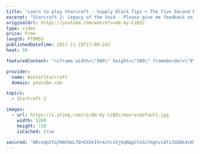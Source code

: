 ```yaml
---
title: "Learn to play Starcraft - Supply Block Tips + The Five Second Rule (Basic Guide & Tutorial)"
excerpt: "Starcraft 2: Legacy of the Void - Please give me feedback on this general video style/commentary, hopefully it helps you guys out!  Can very easily make more on different concepts if it is the right direction!  Sc2ReplayStats - http://www.sc2replaystats.com"
originalUrl: https://youtube.com/watch?v=Qm-6y-CzBZc
type: video
price: Free
length: PT9M5S
publishedDateTime: 2017-11-19T17:08:24Z
heat: 50

featuredContent: "<iframe width=\"800\" height=\"500\" frameborder=\"0\" src=\"https://www.youtube.com/embed/Qm-6y-CzBZc\" allow=\"accelerometer; autoplay; encrypted-media; gyroscope; picture-in-picture\" allowfullscreen></iframe>"

provider:
  name: WinterStarcraft
  domain: youtube.com

topics:
  - StarCraft 2

images:
  - url: https://i.ytimg.com/vi/Qm-6y-CzBZc/maxresdefault.jpg
    width: 1280
    height: 720
    isCached: true

secured: "0RcedpIfq7KNYbmLfQ+EXhkIV+4zYcnVj6qNqpCYxSz7mgtviAfxJSDAk4cHSy6ZyxYfvr48RMPYsHyxWVTzCBlmDl3rfPzVEiDrPmmetdE9T74uX7ZjGwSqFJL/Zw8x2XU7n4SYhrWXBK7JiQY+bbln+9K3UvMqVzEl31pfn+Kf+9Bp2wQtdqqQrJrQySQnnSi2MkgU5YXz+ZrT3/Y9P4AZ6DUZ36v6bb6KqWW209NfjuGbq5+hcO+Jr2kEqzlMqxvmSyQ+JQQt8N59Hto7+q9KzBloWHV9IUHyO9jg3KkZl+mj0HXzQKqdMfaKLUN8nIpN9Xk/2es4GQSPbq+/X3Z7mb1QIcXMkyLsOZRdxjJCXIiPK0LIyBJMzT/q7t9dO+gdkpZRGm+7nsnVVJ4z6dgfKDtsTU1k9tbmowBfpyw=;SAd5yoIv8qOKn6Z0mK9AVA=="
---
```


